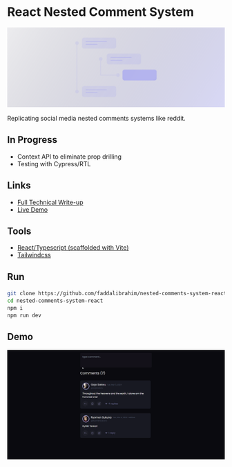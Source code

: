 # React Nested Comment System

![Banner](banner.svg)

Replicating social media nested comments systems like reddit.

## In Progress

- Context API to eliminate prop drilling
- Testing with Cypress/RTL

## Links

- [Full Technical Write-up](https://dev.faddalibrahim.com/blog/using-recursion-to-create-nested-comments-system-ft-reactjs)
- [Live Demo](https://nested-comments-react.netlify.app)

## Tools

- [React/Typescript (scaffolded with Vite)](https://vitejs.dev/guide/)
- [Tailwindcss](https://tailwindcss.com/)

## Run

```sh
git clone https://github.com/faddalibrahim/nested-comments-system-react.git
cd nested-comments-system-react
npm i
npm run dev
```

## Demo

![Demo](demo.gif)
